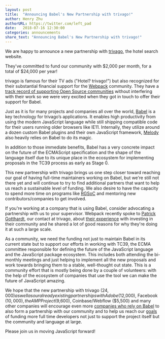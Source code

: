 ```yaml
---
layout: post
title:  "Announcing Babel's New Partnership with trivago!"
author: Henry Zhu
authorURL: https://twitter.com/left_pad
date:   2018-07-16 12:30:00
categories: announcements
share_text: "Announcing Babel's New Partnership with trivago!"
---
```


We are happy to announce a new partnership with [trivago](https://www.trivago.com/), the hotel search website.

<!--truncate-->

They've committed to fund our community with $2,000 per month, for a total of $24,000 per year!

trivago is famous for their TV ads ("Hotel? trivago!") but also recognized for their substantial financial support for the [Webpack](https://webpack.js.org/) community. They have a [track record of supporting Open Source communities](https://tech.trivago.com/opensource/) without interfering with their work so we were very excited when they got in touch to offer their support for Babel.

Just as it is for many projects and companies all over the world, [Babel](https://babeljs.io/) is a key technology for trivago’s applications. It enables high productivity from using the modern JavaScript language while still shipping compatible code for their users running older browsers like IE11. Internally, they utilize around a dozen custom Babel plugins and their own JavaScript framework, [Melody](https://melody.js.org) also heavily relies on Babel to do its magic.

In addition to those immediate benefits, Babel has a very concrete impact on the future of the ECMAScript specification and the shape of the language itself due to its unique place in the ecosystem for implementing proposals in the TC39 process as early as Stage 0.

This new partnership with trivago brings us one step closer toward reaching our goal of having full-time maintainers working on Babel, but we're still not there yet and will continue to try to find additional partners that want to help us reach a sustainable level of funding. We also desire to have the capacity to spend more time on programs like [RGSoC](https://twitter.com/left_pad/status/988019997023920128) and mentoring new contributors/companies to get involved.

If you're working at a company that is using Babel, consider advocating a partnership with us to your supervisor. Webpack recently spoke to [Patrick Gotthardt](https://twitter.com/pgotthardt), our contact at trivago, about [their experience](https://medium.com/webpack/trivago-sponsors-webpack-for-second-year-bfe6ca2f0702) with investing in their community and he shared a lot of good reasons for why they're doing it at such a large scale.

As a community, we need the funding not just to maintain Babel in its current state but to support our efforts in working with TC39, the ECMA committee responsible for defining the future of the JavaScript language and the JavaScript package ecosystem. This includes both attending the bi-monthly meetings and just helping to implement all the new proposals and work towards bringing them to a stable, well-thought out state. This is a community effort that is mostly being done by a couple of volunteers: with the help of the ecosystem of companies that use the tool we can make the future of JavaScript amazing.

We hope that the new partnership with trivago ($24,000) as well as our already existing partnerships with Adobe ($12,000), Facebook ($10,000), the AMP Project ($9,600), Coinbase/Webflow ($5,500) and many other companies will encourage even more [companies who rely on Babel](https://babeljs.io/users) to also form a partnership with our community and to help us reach our [goals](https://opencollective.com/babel) of funding more full time developers not just to support the project itself but the community and language at large.

Please join us in moving JavaScript forward!
